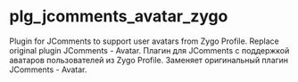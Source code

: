 # plg_jcomments_avatar_zygo
Plugin for JComments to support user avatars from Zygo Profile.
Replace original plugin JComments - Avatar.
Плагин для JComments с поддержкой аватаров пользователей из Zygo Profile.
Заменяет оригинальный плагин JComments - Avatar.
